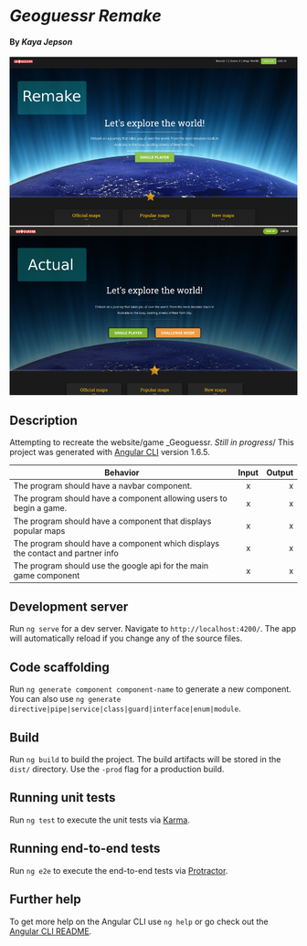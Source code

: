 # _Geoguessr Remake_

#### By _**Kaya Jepson**_

![game image](/src/assets/geoGuessr.png)

## Description

Attempting to recreate the website/game _Geoguessr. *Still in progress*/
This project was generated with [Angular CLI](https://github.com/angular/angular-cli) version 1.6.5.

| Behavior | Input | Output |
| ------------- |:-------------:| -----:|
| The program should have a navbar component. | x | x |
| The program should have a component allowing users to begin a game. | x | x |
| The program should have a component that displays popular maps | x | x |
| The program should have a component which displays the contact and partner info | x | x |
| The program should use the google api for the main game component | x | x |


## Development server

Run `ng serve` for a dev server. Navigate to `http://localhost:4200/`. The app will automatically reload if you change any of the source files.

## Code scaffolding

Run `ng generate component component-name` to generate a new component. You can also use `ng generate directive|pipe|service|class|guard|interface|enum|module`.

## Build

Run `ng build` to build the project. The build artifacts will be stored in the `dist/` directory. Use the `-prod` flag for a production build.

## Running unit tests

Run `ng test` to execute the unit tests via [Karma](https://karma-runner.github.io).

## Running end-to-end tests

Run `ng e2e` to execute the end-to-end tests via [Protractor](http://www.protractortest.org/).

## Further help

To get more help on the Angular CLI use `ng help` or go check out the [Angular CLI README](https://github.com/angular/angular-cli/blob/master/README.md).
